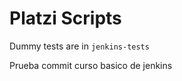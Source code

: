 # Platzi Scripts

Dummy tests are in `jenkins-tests`

Prueba commit curso basico de jenkins      








